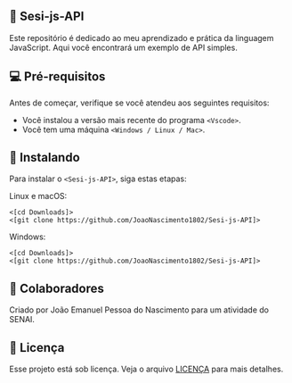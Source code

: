 ## 👾 Sesi-js-API

Este repositório é dedicado ao meu aprendizado e prática da linguagem JavaScript. Aqui você encontrará um exemplo de API simples.

## 💻 Pré-requisitos

Antes de começar, verifique se você atendeu aos seguintes requisitos:

- Você instalou a versão mais recente do programa `<Vscode>`.
- Você tem uma máquina `<Windows / Linux / Mac>`.

## 🚀 Instalando <Sesi-js-API>

Para instalar o `<Sesi-js-API>`, siga estas etapas:

Linux e macOS:

```
<[cd Downloads]>
<[git clone https://github.com/JoaoNascimento1802/Sesi-js-API]>
```

Windows:

```
<[cd Downloads]>
<[git clone https://github.com/JoaoNascimento1802/Sesi-js-API]>
```



## 🤝 Colaboradores

Criado por João Emanuel Pessoa do Nascimento para um atividade do SENAI.


## 📝 Licença

Esse projeto está sob licença. Veja o arquivo [LICENÇA](LICENSE.md) para mais detalhes.


